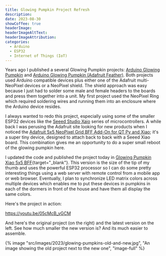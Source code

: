```yaml
---
title: Glowing Pumpkin Project Refresh
description: 
date: 2023-08-30
showCoffee: true
headerImage: 
headerImageAltText: 
headerImageAttribution: 
categories:
  - Arduino
  - ESP32
  - Internet of Things (IoT)
---
```


Years ago I published a several Glowing Pumpkin projects: [Arduino Glowing Pumpkin](https://github.com/johnwargo/glowing-pumpkin-trinket-neopixel) and [Arduino Glowing Pumpkin (Adafruit Feather)](https://github.com/johnwargo/glowing-pumpkin-feather). Both projects used Arduino compatible devices plus either one of the Adafruit multi-NeoPixel devices or a NeoPixel shield. The shield approach was easy because I just had to solder some male and female headers to the boards and press them together into a unit. My first project used the NeoPixel Ring which required soldering wires and running them into an enclosure where the Arduino device resides. 

I always wanted to redo this project, especially using some of the smaller ESP32 devices like the [Seeed Studio Xaio](https://seeedstudio.com/xiao-series-page) series of microcontrollers. A while back I was perusing the Adafruit site looking for new products when I noticed the [Adafruit 5x5 NeoPixel Grid BFF Add-On for QT Py and Xiao](https://adafruit.com/product/5646); it's a super tiny device, designed to attach back to back with a Seeed Xiao board. This combination gives me an opportunity to do a super small reboot of the glowing pumpkin here. 

I updated the code and published the project today in [Glowing Pumpkin Xiao 5x5 BFF](https://github.com/johnwargo/glowing-pumpkin-xiao-bff){target="_blank"}. This version is the size of the tip of my thumb and uses the powerful ESP32 processor so I can do some pretty interesting things using a web server with remote control from a mobile app or web browser. Eventually, I plan to synchronize LED matrix colors across multiple devices which enables me to put these devices in pumpkins in each of the dormers in front of the house and have them all display the same colors.

Here's the project in action:

https://youtu.be/05cMcB_vGCM

And here's the original project (on the right) and the latest version on the left. See how much smaller the new version is? And its much easier to assemble.

{% image "src/images/2023/glowing-pumpkins-old-and-new.jpg", "An image showing the old project next to the new one", "image-full" %}
